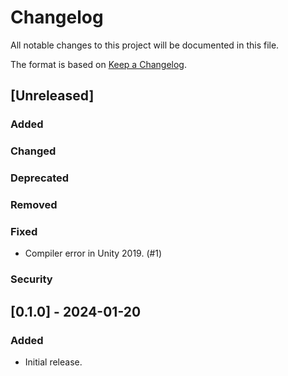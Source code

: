 # Changelog

All notable changes to this project will be documented in this file.

The format is based on [Keep a Changelog](https://keepachangelog.com/en/1.1.0/).

## [Unreleased]
### Added

### Changed

### Deprecated

### Removed

### Fixed
- Compiler error in Unity 2019. (#1)

### Security

## [0.1.0] - 2024-01-20
### Added
- Initial release.
